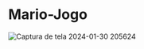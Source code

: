 # Mario-Jogo


![Captura de tela 2024-01-30 205624](https://github.com/GabrielleMFerreira/Mario-Jogo/assets/57406751/1f7a7502-4623-4901-a53d-2ba175552e20)
